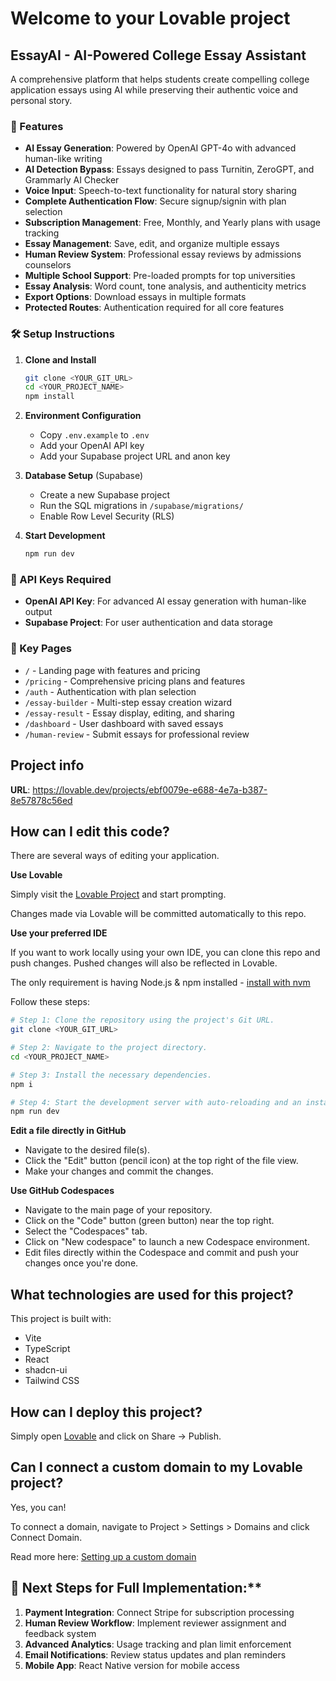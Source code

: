 # Welcome to your Lovable project

## EssayAI - AI-Powered College Essay Assistant

A comprehensive platform that helps students create compelling college application essays using AI while preserving their authentic voice and personal story.

### 🚀 Features

- **AI Essay Generation**: Powered by OpenAI GPT-4o with advanced human-like writing
- **AI Detection Bypass**: Essays designed to pass Turnitin, ZeroGPT, and Grammarly AI Checker
- **Voice Input**: Speech-to-text functionality for natural story sharing
- **Complete Authentication Flow**: Secure signup/signin with plan selection
- **Subscription Management**: Free, Monthly, and Yearly plans with usage tracking
- **Essay Management**: Save, edit, and organize multiple essays
- **Human Review System**: Professional essay reviews by admissions counselors
- **Multiple School Support**: Pre-loaded prompts for top universities
- **Essay Analysis**: Word count, tone analysis, and authenticity metrics
- **Export Options**: Download essays in multiple formats
- **Protected Routes**: Authentication required for all core features

### 🛠️ Setup Instructions

1. **Clone and Install**
   ```bash
   git clone <YOUR_GIT_URL>
   cd <YOUR_PROJECT_NAME>
   npm install
   ```

2. **Environment Configuration**
   - Copy `.env.example` to `.env`
   - Add your OpenAI API key
   - Add your Supabase project URL and anon key

3. **Database Setup** (Supabase)
   - Create a new Supabase project
   - Run the SQL migrations in `/supabase/migrations/`
   - Enable Row Level Security (RLS)

4. **Start Development**
   ```bash
   npm run dev
   ```

### 🔧 API Keys Required

- **OpenAI API Key**: For advanced AI essay generation with human-like output
- **Supabase Project**: For user authentication and data storage

### 📱 Key Pages

- `/` - Landing page with features and pricing
- `/pricing` - Comprehensive pricing plans and features
- `/auth` - Authentication with plan selection
- `/essay-builder` - Multi-step essay creation wizard
- `/essay-result` - Essay display, editing, and sharing
- `/dashboard` - User dashboard with saved essays
- `/human-review` - Submit essays for professional review

## Project info

**URL**: https://lovable.dev/projects/ebf0079e-e688-4e7a-b387-8e57878c56ed

## How can I edit this code?

There are several ways of editing your application.

**Use Lovable**

Simply visit the [Lovable Project](https://lovable.dev/projects/ebf0079e-e688-4e7a-b387-8e57878c56ed) and start prompting.

Changes made via Lovable will be committed automatically to this repo.

**Use your preferred IDE**

If you want to work locally using your own IDE, you can clone this repo and push changes. Pushed changes will also be reflected in Lovable.

The only requirement is having Node.js & npm installed - [install with nvm](https://github.com/nvm-sh/nvm#installing-and-updating)

Follow these steps:

```sh
# Step 1: Clone the repository using the project's Git URL.
git clone <YOUR_GIT_URL>

# Step 2: Navigate to the project directory.
cd <YOUR_PROJECT_NAME>

# Step 3: Install the necessary dependencies.
npm i

# Step 4: Start the development server with auto-reloading and an instant preview.
npm run dev
```

**Edit a file directly in GitHub**

- Navigate to the desired file(s).
- Click the "Edit" button (pencil icon) at the top right of the file view.
- Make your changes and commit the changes.

**Use GitHub Codespaces**

- Navigate to the main page of your repository.
- Click on the "Code" button (green button) near the top right.
- Select the "Codespaces" tab.
- Click on "New codespace" to launch a new Codespace environment.
- Edit files directly within the Codespace and commit and push your changes once you're done.

## What technologies are used for this project?

This project is built with:

- Vite
- TypeScript
- React
- shadcn-ui
- Tailwind CSS

## How can I deploy this project?

Simply open [Lovable](https://lovable.dev/projects/ebf0079e-e688-4e7a-b387-8e57878c56ed) and click on Share -> Publish.

## Can I connect a custom domain to my Lovable project?

Yes, you can!

To connect a domain, navigate to Project > Settings > Domains and click Connect Domain.

Read more here: [Setting up a custom domain](https://docs.lovable.dev/tips-tricks/custom-domain#step-by-step-guide)

## 🔧 Next Steps for Full Implementation:**
1. **Payment Integration**: Connect Stripe for subscription processing
2. **Human Review Workflow**: Implement reviewer assignment and feedback system
3. **Advanced Analytics**: Usage tracking and plan limit enforcement
4. **Email Notifications**: Review status updates and plan reminders
5. **Mobile App**: React Native version for mobile access